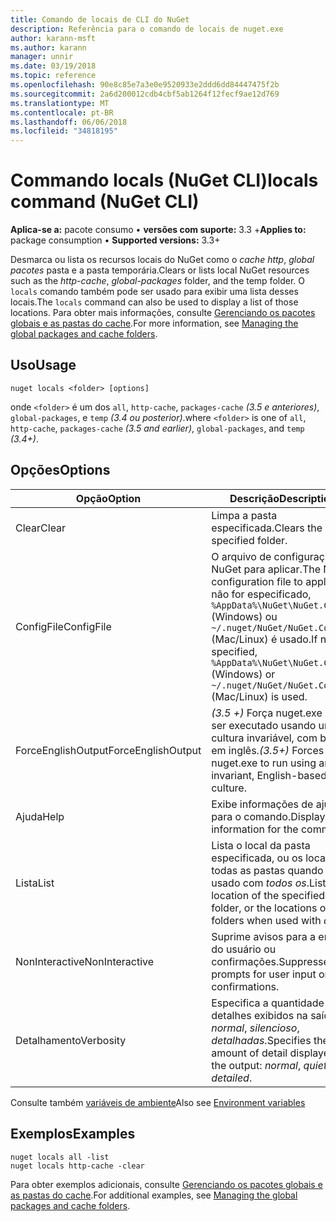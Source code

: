 ```yaml
---
title: Comando de locais de CLI do NuGet
description: Referência para o comando de locais de nuget.exe
author: karann-msft
ms.author: karann
manager: unnir
ms.date: 03/19/2018
ms.topic: reference
ms.openlocfilehash: 90e8c85e7a3e0e9520933e2ddd6dd84447475f2b
ms.sourcegitcommit: 2a6d200012cdb4cbf5ab1264f12fecf9ae12d769
ms.translationtype: MT
ms.contentlocale: pt-BR
ms.lasthandoff: 06/06/2018
ms.locfileid: "34818195"
---
```

# <a name="locals-command-nuget-cli"></a><span data-ttu-id="af668-103">Commando locals (NuGet CLI)</span><span class="sxs-lookup"><span data-stu-id="af668-103">locals command (NuGet CLI)</span></span>

<span data-ttu-id="af668-104">**Aplica-se a:** pacote consumo &bullet; **versões com suporte:** 3.3 +</span><span class="sxs-lookup"><span data-stu-id="af668-104">**Applies to:** package consumption &bullet; **Supported versions:** 3.3+</span></span>

<span data-ttu-id="af668-105">Desmarca ou lista os recursos locais do NuGet como o *cache http*, *global pacotes* pasta e a pasta temporária.</span><span class="sxs-lookup"><span data-stu-id="af668-105">Clears or lists local NuGet resources such as the *http-cache*, *global-packages* folder, and the temp folder.</span></span> <span data-ttu-id="af668-106">O `locals` comando também pode ser usado para exibir uma lista desses locais.</span><span class="sxs-lookup"><span data-stu-id="af668-106">The `locals` command can also be used to display a list of those locations.</span></span> <span data-ttu-id="af668-107">Para obter mais informações, consulte [Gerenciando os pacotes globais e as pastas do cache](../consume-packages/managing-the-global-packages-and-cache-folders.md).</span><span class="sxs-lookup"><span data-stu-id="af668-107">For more information, see [Managing the global packages and cache folders](../consume-packages/managing-the-global-packages-and-cache-folders.md).</span></span>

## <a name="usage"></a><span data-ttu-id="af668-108">Uso</span><span class="sxs-lookup"><span data-stu-id="af668-108">Usage</span></span>

```cli
nuget locals <folder> [options]
```

<span data-ttu-id="af668-109">onde `<folder>` é um dos `all`, `http-cache`, `packages-cache` *(3.5 e anteriores)*, `global-packages`, e `temp` *(3.4 ou posterior)*.</span><span class="sxs-lookup"><span data-stu-id="af668-109">where `<folder>` is one of `all`, `http-cache`, `packages-cache` *(3.5 and earlier)*, `global-packages`, and `temp` *(3.4+)*.</span></span>

## <a name="options"></a><span data-ttu-id="af668-110">Opções</span><span class="sxs-lookup"><span data-stu-id="af668-110">Options</span></span>

| <span data-ttu-id="af668-111">Opção</span><span class="sxs-lookup"><span data-stu-id="af668-111">Option</span></span> | <span data-ttu-id="af668-112">Descrição</span><span class="sxs-lookup"><span data-stu-id="af668-112">Description</span></span> |
| --- | --- |
| <span data-ttu-id="af668-113">Clear</span><span class="sxs-lookup"><span data-stu-id="af668-113">Clear</span></span> | <span data-ttu-id="af668-114">Limpa a pasta especificada.</span><span class="sxs-lookup"><span data-stu-id="af668-114">Clears the specified folder.</span></span> |
| <span data-ttu-id="af668-115">ConfigFile</span><span class="sxs-lookup"><span data-stu-id="af668-115">ConfigFile</span></span> | <span data-ttu-id="af668-116">O arquivo de configuração do NuGet para aplicar.</span><span class="sxs-lookup"><span data-stu-id="af668-116">The NuGet configuration file to apply.</span></span> <span data-ttu-id="af668-117">Se não for especificado, `%AppData%\NuGet\NuGet.Config` (Windows) ou `~/.nuget/NuGet/NuGet.Config` (Mac/Linux) é usado.</span><span class="sxs-lookup"><span data-stu-id="af668-117">If not specified, `%AppData%\NuGet\NuGet.Config` (Windows) or `~/.nuget/NuGet/NuGet.Config` (Mac/Linux) is used.</span></span>|
| <span data-ttu-id="af668-118">ForceEnglishOutput</span><span class="sxs-lookup"><span data-stu-id="af668-118">ForceEnglishOutput</span></span> | <span data-ttu-id="af668-119">*(3.5 +)*  Força nuget.exe para ser executado usando uma cultura invariável, com base em inglês.</span><span class="sxs-lookup"><span data-stu-id="af668-119">*(3.5+)* Forces nuget.exe to run using an invariant, English-based culture.</span></span> |
| <span data-ttu-id="af668-120">Ajuda</span><span class="sxs-lookup"><span data-stu-id="af668-120">Help</span></span> | <span data-ttu-id="af668-121">Exibe informações de ajuda para o comando.</span><span class="sxs-lookup"><span data-stu-id="af668-121">Displays help information for the command.</span></span> |
| <span data-ttu-id="af668-122">Lista</span><span class="sxs-lookup"><span data-stu-id="af668-122">List</span></span> | <span data-ttu-id="af668-123">Lista o local da pasta especificada, ou os locais de todas as pastas quando usado com *todos os*.</span><span class="sxs-lookup"><span data-stu-id="af668-123">Lists the location of the specified folder, or the locations of all folders when used with *all*.</span></span> |
| <span data-ttu-id="af668-124">NonInteractive</span><span class="sxs-lookup"><span data-stu-id="af668-124">NonInteractive</span></span> | <span data-ttu-id="af668-125">Suprime avisos para a entrada do usuário ou confirmações.</span><span class="sxs-lookup"><span data-stu-id="af668-125">Suppresses prompts for user input or confirmations.</span></span> |
| <span data-ttu-id="af668-126">Detalhamento</span><span class="sxs-lookup"><span data-stu-id="af668-126">Verbosity</span></span> | <span data-ttu-id="af668-127">Especifica a quantidade de detalhes exibidos na saída: *normal*, *silencioso*, *detalhadas*.</span><span class="sxs-lookup"><span data-stu-id="af668-127">Specifies the amount of detail displayed in the output: *normal*, *quiet*, *detailed*.</span></span> |

<span data-ttu-id="af668-128">Consulte também [variáveis de ambiente](cli-ref-environment-variables.md)</span><span class="sxs-lookup"><span data-stu-id="af668-128">Also see [Environment variables](cli-ref-environment-variables.md)</span></span>

## <a name="examples"></a><span data-ttu-id="af668-129">Exemplos</span><span class="sxs-lookup"><span data-stu-id="af668-129">Examples</span></span>

```cli
nuget locals all -list
nuget locals http-cache -clear
```

<span data-ttu-id="af668-130">Para obter exemplos adicionais, consulte [Gerenciando os pacotes globais e as pastas do cache](../consume-packages/managing-the-global-packages-and-cache-folders.md).</span><span class="sxs-lookup"><span data-stu-id="af668-130">For additional examples, see [Managing the global packages and cache folders](../consume-packages/managing-the-global-packages-and-cache-folders.md).</span></span>
